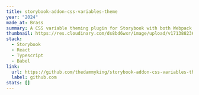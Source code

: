 ```yaml
---
title: storybook-addon-css-variables-theme
year: "2024"
made_at: Brass
summary: A CSS variable theming plugin for Storybook with both Webpack and Vite Support.
thumbnail: https://res.cloudinary.com/ds8bd6wxr/image/upload/v1713882366/screenshot_gbu9iw.gif
stack:
  - Storybook
  - React
  - Typescript
  - Babel
link:
  url: https://github.com/thedammyking/storybook-addon-css-variables-theme
  label: github.com
stats: []
---
```

